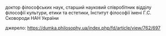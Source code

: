 доктор філософських наук, старший науковий співробітник відділу філософії культури, етики та естетики, Інститут філософії імені Г.С. Сковороди НАН України

джерело: https://dumka.philosophy.ua/index.php/fd/article/view/762/697